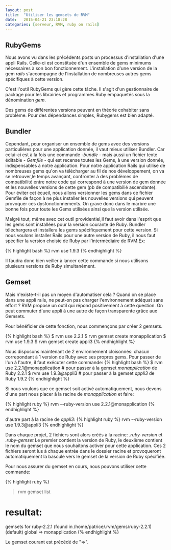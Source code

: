 ```yaml
---
layout: post
title:  "Utiliser les gemsets de RVM"
date:   2015-04-21 23:18:28
categories: [serveur, RVM, ruby on rails]
---
```


RubyGems
--------

Nous avons vu dans les précédents posts un processus d'installation d'une appli 
Rails. Celle-ci est constituée d'un ensemble de gems minimums nécessaires à son bon 
fonctionnement. L'installation d'une version de la gem _rails_ s'accompagne de l'installation de nombreuses autres gems spécifiques à cette version.

C'est l'outil RubyGems qui gère cette tâche. Il s'agit d'un gestionnaire de package pour les librairies et programmes 
Ruby empaquetés sous la dénomination _gem_.
 
Des gems de différentes versions peuvent en théorie cohabiter sans problème. Pour des dépendances simples, Rubygems
est bien adapté.

Bundler
-------

Cependant, pour organiser un ensemble de gems avec des versions particulières pour une application donnée, il vaut 
mieux utiliser Bundler. Car celui-ci est à la fois une commande -_bundle_ - mais aussi un fichier texte éditable - 
_Gemfile_ -  qui est recense toutes les Gems, à une version donnée, indispensables à notre application. 
Pour notre application Rails qui utilise de nombreuses gems qu'on va télécharger au fil de nos développement, on va
se retrouver,le temps avançant, confronter à des problèmes de compatibilité entre notre code qui correspond à une 
version de gem donnée et les nouvelles versions de cette gem (pb de compatibilié ascendante). Pour éviter cet écueil, nous allons versionner les gems dans ce fichier Gemfile de façon à ne plus installer les nouvelles versions qui 
peuvent provoquer ces dysfonctionnements. On grave donc dans le marbre une bonne fois pour toute les Gems 
utilisées ainsi que la version utilisée.


Malgré tout, même avec cet outil providentiel,il faut avoir dans l'esprit que les gems sont installées pour la version 
courante de Ruby. Bundler téléchargera et installera les gems spécifiquement pour cette version. 
Si nous voulons installer Rails pour une autre version de Ruby, il nous faut spécifier la version choisie de Ruby par l'intermédiaire de RVM.Ex:

{% highlight bash %}
rvm use 1.9.3
{% endhighlight %}

Il faudra donc bien veiller à lancer cette commande si nous utilisons plusieurs versions de Ruby simultanément.  

Gemset
------

Mais n'existe-t-il pas un moyen d'automatiser cela ? Quand on se place dans une appli rails, ne peut-on pas charger 
l'environnement adéquat sans effort ? RVM propose un outil qui répond positivement à cette question. On peut commuter d'une appli à une autre de façon transparente grâce aux Gemsets.

Pour bénéficier de cette fonction, nous commençons par créer 2 gemsets.

{% highlight bash %}
$ rvm use 2.2.1
$ rvm gemset create monapplication
$ rvm use 1.9.3
$ rvm gemset create appli3
{% endhighlight %}

Nous disposons maintenant de 2 environnement cloisonnés: chacun correpondant à 1 version de Ruby avec ses propres gems. Pour passer de l'un à l'autre, il faut exécuter cette commande:
{% highlight bash %}
$ rvm use 2.2.1@monapplication # pour passer à la gemset _monapplication_ de Ruby 2.2.1
$ rvm use 1.9.3@appli3 # pour passer à la gemset _appli3_ de Ruby 1.9.2
{% endhighlight %}

Si nous voulons que ce gemset soit activé automatiquement, nous devons d'une part nous placer à la racine de _monapplication_ et faire:

{% highlight ruby %}
rvm --ruby-version use 2.2.1@monapplication
{% endhighlight %}

d'autre part à la racine de _appli3_: 
{% highlight ruby %}
rvm --ruby-version use 1.9.3@appli3
{% endhighlight %}

Dans chaque projet, 2 fichiers sont alors créés à la racine: _.ruby-version_ et _.ruby-gemset_
Le premier contient la version de Ruby, le deuxième contient le nom du gemset que nous souhaitons activer pour cette application.
Ces 2 fichiers seront lus à chaque entrée dans le dossier racine et provoqueront automatiquement la bascule vers le gemset de la version de Ruby spécifiée.

Pour nous assurer du gemset en cours, nous pouvons utiliser cette commande:

{% highlight ruby %}
> rvm gemset list

# resultat:
gemsets for ruby-2.2.1 (found in /home/patrice/.rvm/gems/ruby-2.2.1)
   (default)
   global
=> monapplication
{% endhighlight %}

Le gemset courant est précédé de "=>".
